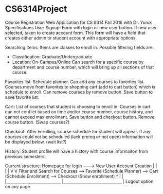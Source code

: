 # CS6314Project
Course Registration Web Application for CS 6314 Fall 2018 with Dr. Yuruk
Specifications
User Signup: Form with login or new user button. If new user selected, taken to create account form. This form will have a field that creates either admin or student account with appropriate options.

Searching items: Items are classes to enroll in. Possible filtering fields are:
  - Classification: Graduate/Undergraduate
  - Location: On-Campus/Online
Can search for a specific course by department and course number, which will bring up all sections of that course.

Favorites list: Schedule planner. Can add any courses to favorites list. Courses move from favorites to shopping cart (add to cart button) which is schedule to enroll. Can remove courses by remove button. Save button to save favorite list.

Cart: List of courses that student is choosing to enroll in. Courses in cart can not conflict based on time and/or course number, course history, and cannot exceed max enrollment. Save button and checkout button. Remove course button. (Swap courses?)

Checkout: After enrolling, course schedule for student will appear. If any courses could not be scheduled (lack prereq or not open) information will be displayed below. (wait list?)

History: Student profile will have a history with course informaiton from previous semesters.

Current structure:
Homepage for login ---> New User Account Creation
|                        |
|                        |
V                        V
Filter and Search for Courses --> Favorite (Schedule Planner) --> Cart (Schedule Enrollment) --> Checkout (Show enrollment)
             ^                             |                               |
             |____________________________ |______________________________ |
Logout option on any page.
